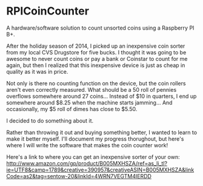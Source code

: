 # RPICoinCounter
A hardware/software solution to count unsorted coins using a Raspberry PI B+.

After the holiday season of 2014, I picked up an inexpensive coin sorter from my local CVS Drugstore for five bucks.  I thought it was going to be awesome to never count coins or pay a bank or Coinstar to count for me again, but then I realized that this inexpensive device is just as cheap in quality as it was in price.

Not only is there no counting function on the device, but the coin rollers aren't even correctly measured.  What should be a 50 roll of pennies overflows somewhere around 27 coins...  Instead of $10 in quarters, I end up somewhere around $8.25 when the machine starts jamming...  And occasionally, my $5 roll of dimes has close to $5.50.

I decided to do something about it.

Rather than throwing it out and buying something better, I wanted to learn to make it better myself.  I'll document my progress thorughout, but here's where I will write the software that makes the coin counter work!

Here's a link to where you can get an inexpensive sorter of your own:
  http://www.amazon.com/gp/product/B005MXHSZA/ref=as_li_tl?ie=UTF8&camp=1789&creative=390957&creativeASIN=B005MXHSZA&linkCode=as2&tag=sentow-20&linkId=4WRN7VEGTM4IERDD
